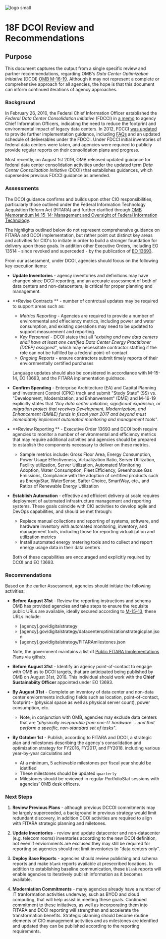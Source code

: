 ![logo small][logo-s]

# 18F DCOI Review and Recommendations 

## Purpose
This document captures the output from a single specific review and partner recommendations, regarding OMB's *Data Center Optimization Initiative* (DCOI) [OMB M-16-19](https://www.whitehouse.gov/sites/default/files/omb/memoranda/2016/m_16_19_1.pdf). Although it may not represent a complete or comprehensive approach for all agencies, the hope is that this document can inform continued iterations of agency approaches.

### Background

In February 26, 2010, the Federal Chief Information Officer established the *Federal Data Center Consolidation Initiative* (FDCCI) in [a memo](https://www.whitehouse.gov/sites/default/files/omb/assets/egov_docs/federal_data_center_consolidation_initiative_02-26-2010.pdf) to agency Chief Information Officers, indicating the need to reduce the footprint and environmental impact of legacy data centers. In 2012, FDCCI [was updated](https://www.whitehouse.gov/sites/default/files/omb/assets/egov_docs/cio_memo_fdcci_deliverables_van_roekel_3-19-12.pdf) to provide further implementation guidance, including [FAQs](https://cio.gov/wp-content/uploads/downloads/2012/09/FAQ-May-2012-Update-V1.pdf) and an updated schedule of deliverables under the FDCCI. Under FDCCI initial inventories of federal data centers were taken, and agencies were required to publicly provide regular reports on their consolidation plans and progress. 

Most recently, on August 1st 2016, OMB released updated guidance for federal data center consolidation activities under the updated term *Data Center Consolidation Initiative* (DCOI) that establishes guidances, which supersedes previous FDCCI guidance as amended. 

### Assessments

The DCOI guidance confirms and builds upon other CIO responsibilities, particularly those outlined under the Federal Information Technology Acquisition Reform Act (FITARA) and further clarified through [OMB Memorandum M-15-14: Management and Oversight of Federal Information Technology](https://management.cio.gov/implementation/#OMB-Memorandum-M-15-14).

The highlights outlined below do not represent comprehensive guidance on FITARA and DCOI implementation, but rather point out distinct key areas and activities for CIO's to initiate in order to build a stronger foundation for delivery upon those goals. In addition other Executive Orders, including EO 13514 - since revoked and superceded - by the publication of [EO 13693](https://www.fedcenter.gov/programs/eo13693/).

From our assessment, under DCOI, agencies should focus on the following key execution items:

* **Update Inventories** - agency inventories and definitions may have changed since DCCI reporting, and an accurate assessment of both of data centers and non-datacenters, is critical for proper planning and management.

* **Revise Contracts ** - number of contrctual updates may be required to support areas such as:
    * *Metrics Reporting* - Agencies are required to provide a number of environmental and effieciency metrics, including power and water consumption, and existing operations may need to be updated to support measurement and reporting. 
    * *Key Personnel* - DCOI states that all *"existing and new data centers shall have at least one certified Data Center Energy Practitioner (DCEP) assigned"*, which may necessitate contractor staffing if the role can not be fulfilled by a federal point-of-contact
    * *Ongoing Reports* - ensure contractors submit timely reports of their enviornmentally certified purchases

    Language updates should also be considered in accordiance with M-15-14, EO 13693, and the FITARA inplementation guidnace.

* **Confirm Spending** - Enterprise Architecture (EA) and Capital Planning and Investment Control (CPIC) track and submit "Stedy State" (SS) vs. "Development, Modernization, and Enhanvement" (DME) and M-16-19 explicitly states that *"Any data center initiation, significant expansion, or migration project that receives Development, Modernization, and Enhancement (DM&E) funds in fiscal year 2017 and beyond must immediately implement automated monitoring and management tools"*.
 
* **Review Reporting ** - Executive Order 13693 and DCOI both require agencies to monitor a number of environmental and efficiency metrics that may require additional activities and agencies should be prepared to establish the components necessary to deliver on these metrics.
    - Sample metrics include: Gross Floor Area, Energy Consumption, Power Usage Effectiveness, Virtualization Ratio, Server Utilization, Facility utilization, Server Utilization, Automated Monitoring Adoption, Water Consumption, Fleet Efficiency, Greenhouse Gas Emissions, Compliance with the adoption of certified products such as EnergyStar, WaterSense, Safter Choice, SmartWay, etc., and Ratios of Renewable Energy Utilization

* **Establish Automation** - effective and efficient delivery at scale requires deployment of automated infrastructure management and reporting systems. These goals coincide with CIO activities to develop agile and DevOps capabilities, and should be met through:
    - Replace manual collections and reporting of systems, software, and hardware inventory with automated monitoring, inventory, and management tools, including those for reporting virtualization and utilization metrics
    - Install automated energy metering tools and to collect and report energy usage data in their data centers

    Both of these capabilities are encouraged and explicitly required by DCOI and EO 13693.


### Recommendations

Based on the earlier Assessment, agencies should initiate the following activities:
* **Before August 31st** - Review the reporting instructions and schema OMB has provided agencies and take steps to ensure the requisite public URLs are available, ideally secured according to [M-15-13](https://www.whitehouse.gov/sites/default/files/omb/memoranda/2015/m-15-13.pdf), these URLs include:
    -  \[agency\].gov/digitalstrategy
    -  \[agency\].gov/digitalstrategy/datacenteroptimizationstrategicplan.json
    -  \[agency\].gov/digitalstrategy/FITARAmilestones.json

    Note, the government maintains a list of [Public FITARA Implementations Plans](https://github.com/WhiteHouse/CIOmanagement/blob/gh-pages/pages/plans.md) via [github](https://github.com/).

* **Before August 31st** - Identify an agency point-of-contact to engage with OMB as to DCOI targets, that are anticipated being published by OMB on August 31st, 2016. This individual should work with the **Chief Sustainabiity Officer** appointed under EO 13693.

* **By August 31st** - Complete an inventory of data center and non-data center enviornments including fields such as location, point-of-contact, footprint - (physical space as well as physical server count), power consumption, etc.
    - Note, in conjunction with OMB, agencies may exclude data centers that are *"physically inseparable from non-IT hardware ... and that perform a specific, non-standard set of tasks"*.

* **By October 1st** - Publish, according to FITARA and DCOI, a strategic plan and milestones describing the agency's consolidation and optimization strategy for FY2016, FY2017, and FY2018. including various year-by-year calculatins and 
    - At a minimum, 5 achievable milestones per fiscal year should be idetified
    - These milestones should be updated `quarterly`
    - Milestones should be reviewed in regular PortfolioStat sessions with agencies’ OMB desk officers.

### Next Steps

1. **Review Previous Plans** - although previous DCCOI commitments may be largely superceeded, a background in previous strategy would limit redundant discovery, in addition DCOI activities are required to align with FITARA strategic planning and miletones.

2. **Update Inventories** - review and update datacenter and non-datacenter (e.g. telecom rooms) inventories according to the new DCOI definition, not even if enviornments are exclused they may still be required for reporting so agencies should not limit inventories to "data centers only".

3. **Deploy Base Reports** - agencies should review publishing and schema reports and make `blank` reports available at presecribed locations. In addition to establishing baseline communication, these `blank` reports will enable agencies to iteratively publish information as it becomes available.

4. **Moderniation Commitments** - many agencies already have a number of IT tranformation activities underway, such as BYOD and cloud computing, that will help assist in meeting these goals. Continued commitment to these initiatives, as well as incorporating them into FITARA and DCOI reporting will strengthen and accelerate the transformation benefits. Strategic planning should become routine elements of CIO management acitvities and as milestones are identfied and updated they can be published according to the reporting requirements.

[logo-s]: https://18f.gsa.gov/assets/images/18F-Logo-S.png
